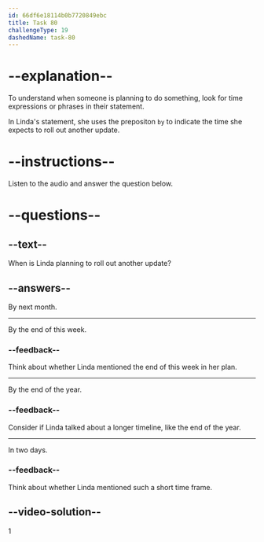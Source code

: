 ```yaml
---
id: 66df6e18114b0b7720849ebc
title: Task 80
challengeType: 19
dashedName: task-80
---
```

<!--
AUDIO REFERENCE:
Linda: I believe we can roll out another update by next month.
-->

# --explanation--

To understand when someone is planning to do something, look for time expressions or phrases in their statement. 

In Linda's statement, she uses the prepositon `by` to indicate the time she expects to roll out another update.

# --instructions--

Listen to the audio and answer the question below.

# --questions--

## --text--

When is Linda planning to roll out another update?

## --answers--

By next month.

---

By the end of this week.

### --feedback--

Think about whether Linda mentioned the end of this week in her plan.

---

By the end of the year.

### --feedback--

Consider if Linda talked about a longer timeline, like the end of the year.

---

In two days.

### --feedback--

Think about whether Linda mentioned such a short time frame.

## --video-solution--

1
